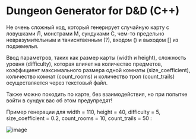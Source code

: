 # Dungeon Generator for D&D (C++)

Не очень сложный код, который генерирует случайную карту с ловушками Л, монстрами М, сундуками С, чем-то предельно невразумительным и таниснтвенным (?), входом () и выходом [] из подземелья.

Ввод параметров, таких как размер карты (width и height), сложность уровня (difficulty), которая влияет на количество предметов, коэффициент максимального размера одной комнаты (size_coefficient), количество комнат (count_rooms) и количество троп (count_trails) осуществляется через текстовый файл.

Также можно походить по карте, без взаимодействия, но при попытке войти в сундук вас об этом предупредят!

Пример генерации для width = 110, height = 40, difficulty = 5, size_coefficient = 0.2, count_rooms = 10, count_trails = 50 :

![image](https://github.com/Klapeyrof/D-D/assets/113589355/eea7fc55-b97c-4eab-989e-4ef7808c07cb)

